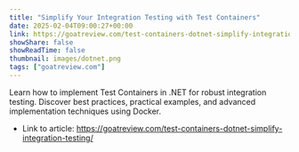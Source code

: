 ```yaml
---
title: "Simplify Your Integration Testing with Test Containers"
date: 2025-02-04T09:00:27+00:00
link: https://goatreview.com/test-containers-dotnet-simplify-integration-testing/
showShare: false
showReadTime: false
thumbnail: images/dotnet.png
tags: ["goatreview.com"]
---
```

Learn how to implement Test Containers in .NET for robust integration testing. Discover best practices, practical examples, and advanced implementation techniques using Docker.

- Link to article: https://goatreview.com/test-containers-dotnet-simplify-integration-testing/
